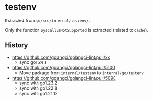 # testenv

Extracted from `go/src/internal/testenv/`.

Only the function `SyscallIsNotSupported` is extracted (related to `cache`).

## History

- https://github.com/golangci/golangci-lint/pull/xx
  - sync go1.24.1
- https://github.com/golangci/golangci-lint/pull/5100
  - Move package from `internal/testenv` to `internal/go/testenv`
- https://github.com/golangci/golangci-lint/pull/5098
  - sync with go1.23.2
  - sync with go1.22.8
  - sync with go1.21.13
